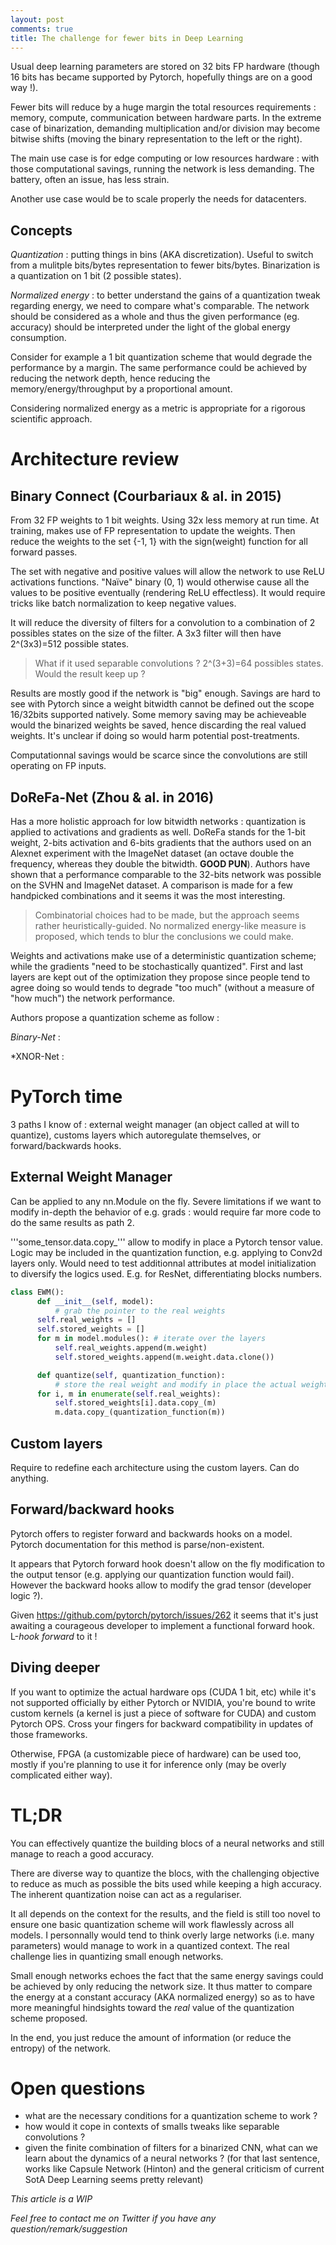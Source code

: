 ```yaml
---
layout: post
comments: true
title: The challenge for fewer bits in Deep Learning
---
```


Usual deep learning parameters are stored on 32 bits FP hardware (though 16 bits has became supported by Pytorch, hopefully things are on a good way !).

Fewer bits will reduce by a huge margin the total resources requirements : memory, compute, communication between hardware parts. In the extreme case of binarization, demanding multiplication and/or division may become bitwise shifts (moving the binary representation to the left or the right).  

The main use case is for edge computing or low resources hardware : with those computational savings, running the network is less demanding. The battery, often an issue, has less strain.

Another use case would be to scale properly the needs for datacenters. 

## Concepts
*Quantization* : putting things in bins (AKA discretization). Useful to switch from a mulitple bits/bytes representation to fewer bits/bytes. Binarization is a quantization on 1 bit (2 possible states).

*Normalized energy* : to better understand the gains of a quantization tweak regarding energy, we need to compare what's comparable. The network should be considered as a whole and thus the given performance (eg. accuracy) should be interpreted under the light of the global energy consumption.

Consider for example a 1 bit quantization scheme that would degrade the performance by a margin. The same performance could be achieved by reducing the network depth, hence reducing the memory/energy/throughput by a proportional amount.

Considering normalized energy as a metric is appropriate for a rigorous scientific approach.

# Architecture review

## Binary Connect (Courbariaux & al. in 2015)

From 32 FP weights to 1 bit weights. Using 32x less memory at run time. At training, makes use of FP representation to update the weights. Then reduce the weights to the set {-1, 1} with the sign(weight) function for all forward passes.

The set with negative and positive values will allow the network to use ReLU activations functions. "Naïve" binary (0, 1) would otherwise cause all the values to be positive eventually (rendering ReLU effectless). It would require tricks like batch normalization to keep negative values. 

It will reduce the diversity of filters for a convolution to a combination of 2 possibles states on the size of the filter. A 3x3 filter will then have 2^(3x3)=512 possible states.

> What if it used separable convolutions ? 2^(3+3)=64 possibles states. Would the result keep up ?

Results are mostly good if the network is "big" enough. Savings are hard to see with Pytorch since a weight bitwidth cannot be defined out the scope 16/32bits supported natively. Some memory saving may be achieveable would the binarized weights be saved, hence discarding the real valued weights. It's unclear if doing so would harm potential post-treatments.

Computationnal savings would be scarce since the convolutions are still operating on FP inputs.  

## DoReFa-Net (Zhou & al. in 2016)

Has a more holistic approach for low bitwidth networks : quantization is applied to activations and gradients as well. DoReFa stands for the 1-bit weight, 2-bits activation and 6-bits gradients that the authors used on an Alexnet experiment with the ImageNet dataset (an octave double the frequency, whereas they double the bitwidth. **GOOD PUN**). Authors have shown that a performance comparable to the 32-bits network was possible on the SVHN and ImageNet dataset. A comparison is made for a few handpicked combinations and it seems it was the most interesting.

> Combinatorial choices had to be made, but the approach seems rather heuristically-guided. No normalized energy-like measure is proposed, which tends to blur the conclusions we could make.

Weights and activations make use of a deterministic quantization scheme; while the gradients "need to be stochastically quantized". First and last layers are kept out of the optimization they propose since people tend to agree doing so would tends to degrade "too much" (without a measure of "how much") the network performance.

Authors propose a quantization scheme as follow :

*Binary-Net* :

*XNOR-Net :

# PyTorch time

3 paths I know of : external weight manager (an object called at will to quantize), customs layers which autoregulate themselves, or forward/backwards hooks. 

## External Weight Manager
Can be applied to any nn.Module on the fly. Severe limitations if we want to modify in-depth the behavior of e.g. grads : would require far more code to do the same results as path 2.

'''some_tensor.data.copy_''' allow to modify in place a Pytorch tensor value.
Logic may be included in the quantization function, e.g. applying to Conv2d layers only. Would need to test additionnal attributes at model initialization to diversify the logics used. E.g. for ResNet, differentiating blocks numbers. 

```python
class EWM():
      def __init__(self, model):
      	  # grab the pointer to the real weights
	  self.real_weights = []
	  self.stored_weights = []
	  for m in model.modules(): # iterate over the layers
	      self.real_weights.append(m.weight)
	      self.stored_weights.append(m.weight.data.clone())

      def quantize(self, quantization_function):
      	  # store the real weight and modify in place the actual weights
	  for i, m in enumerate(self.real_weights):
	      self.stored_weights[i].data.copy_(m)
	      m.data.copy_(quantization_function(m))
```

## Custom layers
Require to redefine each architecture using the custom layers. Can do anything.

## Forward/backward hooks
Pytorch offers to register forward and backwards hooks on a model. Pytorch documentation for this method is parse/non-existent.

It appears that Pytorch forward hook doesn't allow on the fly modification to the output tensor (e.g. applying our  quantization function would fail). However the backward hooks allow to modify the grad tensor (developer logic ?).

Given https://github.com/pytorch/pytorch/issues/262 it seems that it's just awaiting a courageous developer to implement a functional forward hook. L-*hook forward* to it !

## Diving deeper
If you want to optimize the actual hardware ops (CUDA 1 bit, etc) while it's not supported officially by either Pytorch or NVIDIA, you're bound to write custom kernels (a kernel is just a piece of software for CUDA) and custom Pytorch OPS. Cross your fingers for backward compatibility in updates of those frameworks.

Otherwise, FPGA (a customizable piece of hardware) can be used too, mostly if you're planning to use it for inference only (may be overly complicated either way).

# TL;DR
You can effectively quantize the building blocs of a neural networks and still manage to reach a good accuracy.

There are diverse way to quantize the blocs, with the challenging objective to reduce as much as possible the bits used while keeping a high accuracy. The inherent quantization noise can act as a regulariser.

It all depends on the context for the results, and the field is still too novel to ensure one basic quantization scheme will work flawlessly across all models. I personnally would tend to think overly large networks (i.e. many parameters)  would manage to work in a quantized context. The real challenge lies in quantizing small enough networks.

Small enough networks echoes the fact that the same energy savings could be achieved by only reducing the network size. It thus matter to compare the energy at a constant accuracy (AKA normalized energy) so as to have more meaningful hindsights toward the *real* value of the quantization scheme proposed.

In the end, you just reduce the amount of information (or reduce the entropy) of the network.

# Open questions

- what are the necessary conditions for a quantization scheme to work ?
- how would it cope in contexts of smalls tweaks like separable convolutions ?
- given the finite combination of filters for a binarized CNN, what can we learn about the dynamics of a neural networks ? (for that last sentence, works like Capsule Network (Hinton) and the general criticism of current SotA Deep Learning seems pretty relevant) 

*This article is a WIP*

*Feel free to contact me on Twitter if you have any question/remark/suggestion*
